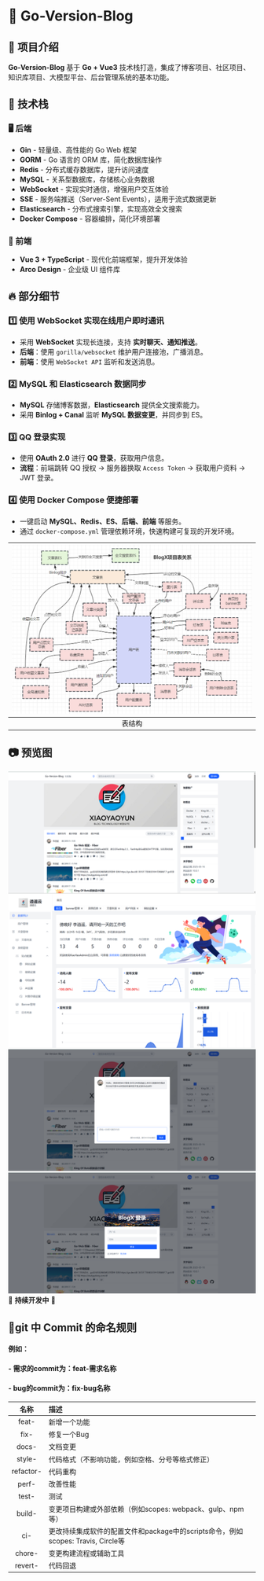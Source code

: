 # 🎯 Go-Version-Blog

## 📌 项目介绍

**Go-Version-Blog** 基于 **Go + Vue3** 技术栈打造，集成了博客项目、社区项目、知识库项目、大模型平台、后台管理系统的基本功能。

## 🚀 技术栈

### 🖥 后端

- **Gin** - 轻量级、高性能的 Go Web 框架
- **GORM** - Go 语言的 ORM 库，简化数据库操作
- **Redis** - 分布式缓存数据库，提升访问速度
- **MySQL** - 关系型数据库，存储核心业务数据
- **WebSocket** - 实现实时通信，增强用户交互体验
- **SSE** - 服务端推送（Server-Sent Events），适用于流式数据更新
- **Elasticsearch** - 分布式搜索引擎，实现高效全文搜索
- **Docker Compose** - 容器编排，简化环境部署

### 🎨 前端

- **Vue 3 + TypeScript** - 现代化前端框架，提升开发体验
- **Arco Design** - 企业级 UI 组件库

## 🔥 部分细节

### 1️⃣ 使用 WebSocket 实现在线用户即时通讯

- 采用 **WebSocket** 实现长连接，支持 **实时聊天、通知推送**。
- **后端**：使用 `gorilla/websocket` 维护用户连接池，广播消息。
- **前端**：使用 `WebSocket API` 监听和发送消息。

### 2️⃣ MySQL 和 Elasticsearch 数据同步

- **MySQL** 存储博客数据，**Elasticsearch** 提供全文搜索能力。
- 采用 **Binlog + Canal** 监听 **MySQL 数据变更**，并同步到 ES。

### 3️⃣ QQ 登录实现

- 使用 **OAuth 2.0** 进行 **QQ 登录**，获取用户信息。
- **流程**：前端跳转 QQ 授权 → 服务器换取 `Access Token` → 获取用户资料 → JWT 登录。

### 4️⃣ 使用 Docker Compose 便捷部署

- 一键启动 **MySQL、Redis、ES、后端、前端** 等服务。
- 通过 `docker-compose.yml` 管理依赖环境，快速构建可复现的开发环境。

| ![表结构](表结构.PNG) |
|:-------------:|
|      表结构      |

## 📷 预览图
 ![效果图](Blog-Server/uploads/images001/img.png)
 ![效果图](Blog-Server/uploads/images001/img_1.png)
 ![效果图](Blog-Server/uploads/images001/img_2.png)
 ![效果图](Blog-Server/uploads/images001/img_3.png)
🚧 **持续开发中** 🚀  



## 📂git 中 Commit 的命名规则

#### **例如：**

#### - **需求的commit为：feat-需求名称**  

#### - **bug的commit为：fix-bug名称**  

|    名称     | 描述|
|:---------:|:--|
|   feat-   | 新增一个功能|
|   fix-    | 修复一个Bug|
|   docs-   | 文档变更|
|  style-   | 代码格式（不影响功能，例如空格、分号等格式修正）|
| refactor- | 代码重构|
|   perf-   | 改善性能|
|   test-   | 测试|
|  build-   | 变更项目构建或外部依赖（例如scopes: webpack、gulp、npm等）|
|    ci-    | 更改持续集成软件的配置文件和package中的scripts命令，例如scopes: Travis, Circle等|
|  chore-   | 变更构建流程或辅助工具|
|  revert-  | 代码回退|
